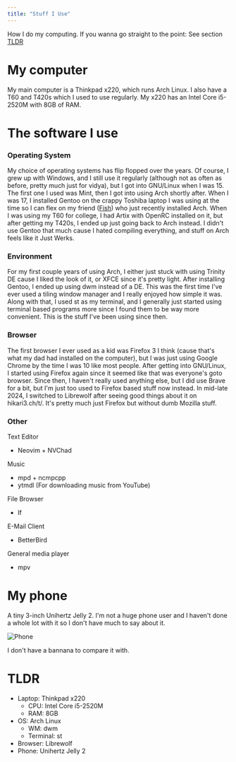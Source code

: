 ```yaml
---
title: "Stuff I Use"
---
```


How I do my computing. If you wanna go straight to the point: See section [TLDR](#tldr)

# My computer
My main computer is a Thinkpad x220, which runs Arch Linux. I also have a T60 and T420s which I used to use regularly. My x220 has an Intel Core i5-2520M with 8GB of RAM.

# The software I use

### Operating System
My choice of operating systems has flip flopped over the years. Of course, I grew up with Windows, and I still use it regularly (although not as often as before, pretty much just for vidya), but I got into GNU/Linux when I was 15. The first one I used was Mint, then I got into using Arch shortly after. When I was 17, I installed Gentoo on the crappy Toshiba laptop I was using at the time so I can flex on my friend ([Fish](https://i-am.fish)) who just recently installed Arch. When I was using my T60 for college, I had Artix with OpenRC installed on it, but after getting my T420s, I ended up just going back to Arch instead. I didn't use Gentoo that much cause I hated compiling everything, and stuff on Arch feels like it Just Werks.

### Environment
For my first couple years of using Arch, I either just stuck with using Trinity DE cause I liked the look of it, or XFCE since it's pretty light. After installing Gentoo, I ended up using dwm instead of a DE. This was the first time I've ever used a tiling window manager and I really enjoyed how simple it was. Along with that, I used st as my terminal, and I generally just started using terminal based programs more since I found them to be way more convenient. This is the stuff I've been using since then.

### Browser
The first browser I ever used as a kid was Firefox 3 I think (cause that's what my dad had installed on the computer), but I was just using Google Chrome by the time I was 10 like most people. After getting into GNU/Linux, I started using Firefox again since it seemed like that was everyone's goto browser. Since then, I haven't really used anything else, but I did use Brave for a bit, but I'm just too used to Firefox based stuff now instead. In mid-late 2024, I switched to Librewolf after seeing good things about it on hikari3.ch/t/. It's pretty much just Firefox but without dumb Mozilla stuff.

### Other
Text Editor
- Neovim + NVChad

Music
- mpd + ncmpcpp
- ytmdl (For downloading music from YouTube)

File Browser
- lf

E-Mail Client
- BetterBird

General media player
- mpv


# My phone
A tiny 3-inch Unihertz Jelly 2. I'm not a huge phone user and I haven't done a whole lot with it so I don't have much to say about it.

![Phone](/img/phone.JPG)

I don't have a bannana to compare it with.

# TLDR
- Laptop: Thinkpad x220 
    - CPU: Intel Core i5-2520M
    - RAM: 8GB
- OS: Arch Linux
    - WM: dwm
    - Terminal: st
- Browser: Librewolf
- Phone: Unihertz Jelly 2
